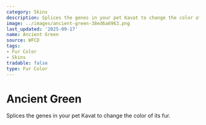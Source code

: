 ```yaml
---
category: Skins
description: Splices the genes in your pet Kavat to change the color of its fur.
image: ../images/ancient-green-38ed6a6963.png
last_updated: '2025-09-17'
name: Ancient Green
source: WFCD
tags:
- Fur Color
- Skins
tradable: false
type: Fur Color
---
```


# Ancient Green

Splices the genes in your pet Kavat to change the color of its fur.

